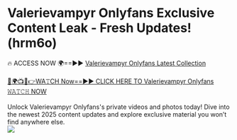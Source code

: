 # Valerievampyr Onlyfans Exclusive Content Leak - Fresh Updates! (hrm6o)

🔥 ACCESS NOW 🌍==►► <a href="https://tinyurl.com/kvy9nzfs" rel="nofollow">Valerievampyr Onlyfans Latest Collection</a>
<br><br>
[🔴🌍📺📱👉WA𝚃CH Now==►► CLICK HERE TO Valerievampyr Onlyfans 𝚆𝙰𝚃𝙲𝙷 NOW](https://tinyurl.com/kvy9nzfs)
<br><br>
Unlock Valerievampyr Onlyfans's private videos and photos today! Dive into the newest 2025 content updates and explore exclusive material you won’t find anywhere else.
<br>
<a href="https://tinyurl.com/kvy9nzfs" rel="nofollow" data-target="animated-image.originalLink"><img src="https://camo.githubusercontent.com/8a4f000d20f83aca3bf7ec5f350d767afa0574a8a352519fd8cfa583a6f93a33/68747470733a2f2f692e696d6775722e636f6d2f644a486b345a712e676966" data-canonical-src="https://i.imgur.com/dJHk4Zq.gif" style="max-width: 100%; display: inline-block;" data-target="animated-image.originalImage"></a>
<br>
